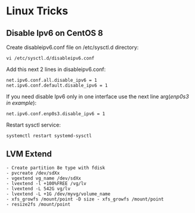 
# Linux Tricks
## Disable Ipv6 on CentOS 8
Create disableipv6.conf file on /etc/sysctl.d directory:
```
vi /etc/sysctl.d/disableipv6.conf
```
Add this next 2 lines in disableipv6.conf:
```
net.ipv6.conf.all.disable_ipv6 = 1
net.ipv6.conf.default.disable_ipv6 = 1
```
If you need disable Ipv6 only in one interface use the next line arg(*enp0s3 in example*):
```
net.ipv6.conf.enp0s3.disable_ipv6 = 1
```
Restart sysctl service:
```
systemctl restart systemd-sysctl
```
##
## LVM Extend
```
- Create partition 8e type with fdisk
- pvcreate /dev/sdXx
- vgextend vg_name /dev/sdXx
- lvextend -l +100%FREE /vg/lv
- lvextend -L 542G vg/lv
- lvextend -L +1G /dev/myvg/volume_name
- xfs_growfs /mount/point -D size - xfs_growfs /mount/point
- resize2fs /mount/point
```
